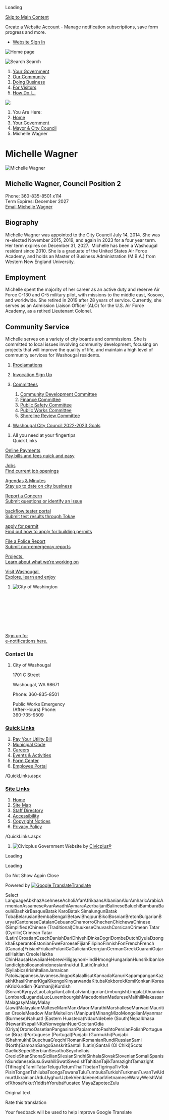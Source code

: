 Loading

[Skip to Main Content](https://www.cityofwashougal.us/394/Michelle-Wagner/)

[Create a Website Account](https://www.cityofwashougal.us/MyAccount/ProfileCreate) - Manage notification subscriptions, save form progress and more.   

- [Website Sign In](https://www.cityofwashougal.us/MyAccount)

![Home page](https://www.cityofwashougal.us/ImageRepository/Document?documentID=70)

![Search](https://www.cityofwashougal.us/ImageRepository/Document?documentID=65) Search

1. [Your Government](https://www.cityofwashougal.us/27/Your-Government)
2. [Our Community](https://www.cityofwashougal.us/31/Our-Community)
3. [Doing Business](https://www.cityofwashougal.us/35/Doing-Business)
4. [For Visitors](https://www.cityofwashougal.us/101/For-Visitors)
5. [How Do I...](https://www.cityofwashougal.us/9/How-Do-I)

<!--THE END-->

![](https://www.cityofwashougal.us/ImageRepository/Document?documentID=67)

1. You Are Here:
2. [Home](https://www.cityofwashougal.us)
3. [Your Government](https://www.cityofwashougal.us/27/Your-Government)
4. [Mayor &amp; City Council](https://www.cityofwashougal.us/382/Mayor-City-Council)
5. Michelle Wagner

# Michelle Wagner

![Michelle Wagner](https://www.cityofwashougal.us/ImageRepository/Document?documentID=887 "Michelle Wagner")

## Michelle Wagner, Council Position 2

Phone: 360-835-8501 x114  
Term Expires: December 2027  
[Email Michelle Wagner](mailto:Michelle.Wagner@cityofwashougal.us)

## Biography

Michelle Wagner was appointed to the City Council July 14, 2014. She was re-elected November 2015, 2019, and again in 2023 for a four year term. Her term expires on December 31, 2027.  Michelle has been a Washougal resident since 2010. She is a graduate of the United States Air Force Academy, and holds an Master of Business Administration (M.B.A.) from Western New England University.

## Employment

Michelle spent the majority of her career as an active duty and reserve Air Force C-130 and C-5 military pilot, with missions to the middle east, Kosovo, and worldwide. She retired in 2019 after 28 years of service. Currently, she serves as an Admission Liaison Officer (ALO) for the U.S. Air Force Academy, as a retired Lieutenant Colonel.

## Community Service

Michelle serves on a variety of city boards and commissions. She is committed to local issues involving community development, focusing on projects that will improve the quality of life, and maintain a high level of community services for Washougal residents.

1. [Proclamations](https://www.cityofwashougal.us/Archive.aspx?AMID=50)
2. [Invocation Sign Up](https://www.cityofwashougal.us/731/Invocation-Sign-Up)
3. [Committees](https://www.cityofwashougal.us/734/Committees)
   
   1. [Community Development Committee](https://www.cityofwashougal.us/372/Community-Development-Committee)
   2. [Finance Committee](https://www.cityofwashougal.us/373/Finance-Committee)
   3. [Public Safety Committee](https://www.cityofwashougal.us/377/Public-Safety-Committee)
   4. [Public Works Committee](https://www.cityofwashougal.us/378/Public-Works-Committee)
   5. [Shoreline Review Committee](https://www.cityofwashougal.us/380/Shoreline-Review-Committee)
4. [Washougal City Council 2022-2023 Goals](https://www.cityofwashougal.us/760/Washougal-City-Council-2022-2023-Goals)

<!--THE END-->

1. All you need at your fingertips  
   Quick Links

[Online Payments  
Pay bills and fees quick and easy](https://www.municipalonlinepayments.com/washougalwa)

[Jobs  
Find current job openings](https://www.governmentjobs.com/careers/washougal)

[Agendas &amp; Minutes  
Stay up to date on city business](https://www.cityofwashougal.us/129/2239/Agendas-Minutes)

[Report a Concern  
Submit questions or identify an issue](https://www.cityofwashougal.us/170/Report-a-Concern)

[backflow tester portal  
Submit test results through Tokay](https://washougal.tokaytest.com)

[apply for permit  
Find out how to apply for building permits](https://www.cityofwashougal.us/235/Building-Application-Information)

[File a Police Report  
Submit non-emergency reports](https://www.cityofwashougal.us/246/Report-a-Crime-or-Incident)

[Projects   
Learn about what we’re working on](https://arcg.is/1fyXKa)

[Visit Washougal   
Explore, learn and enjoy](https://www.visitwashougal.com)

1. ![City of Washington](https://www.cityofwashougal.us/ImageRepository/Document?documentID=101 "City of Washington")

 

 

 

 

[Sign up for  
e-notifications here.](https://www.cityofwashougal.us/list.aspx)

### Contact Us

1. City of Washougal
   
   1701 C Street
   
   Washougal, WA 98671
   
   Phone: 360-835-8501
   
   Public Works Emergency  
   (After-Hours) Phone:   
   360-735-9509

### [Quick Links](https://www.cityofwashougal.us/QuickLinks.aspx?CID=16)

1. [Pay Your Utility Bill](https://www.municipalonlinepayments.com/washougalwa)
2. [Municipal Code](https://www.codepublishing.com/WA/Washougal)
3. [Careers](https://www.governmentjobs.com/careers/washougal)
4. [Events &amp; Activities](https://www.cityofwashougal.us/423/Events-Activities)
5. [Form Center](https://wa-washougal.civicplus.com/FormCenter)
6. [Employee Portal](https://www.cityofwashougal.us/358/Employee-Portal)

/QuickLinks.aspx

### [Site Links](https://www.cityofwashougal.us/QuickLinks.aspx?CID=15)

1. [Home](https://www.cityofwashougal.us)
2. [Site Map](https://www.cityofwashougal.us/sitemap)
3. [Staff Directory](https://www.cityofwashougal.us/Directory.aspx)
4. [Accessibility](https://www.cityofwashougal.us/accessibility)
5. [Copyright Notices](https://www.cityofwashougal.us/site/copyright)
6. [Privacy Policy](https://www.cityofwashougal.us/privacy)

/QuickLinks.aspx

1. ![Civicplus](https://www.cityofwashougal.us/ImageRepository/Document?documentID=57 "Civicplus") Government Website by [Civicplus®](https://civicplus.com/referral)

<!--THE END-->

<!--THE END-->

<!--THE END-->

Loading

Loading

Do Not Show Again Close

Powered by [![Google Translate](https://www.gstatic.com/images/branding/googlelogo/1x/googlelogo_color_42x16dp.png)Translate](https://translate.google.com)

Select LanguageAbkhazAcehneseAcholiAfarAfrikaansAlbanianAlurAmharicArabicArmenianAssameseAvarAwadhiAymaraAzerbaijaniBalineseBaluchiBambaraBaouléBashkirBasqueBatak KaroBatak SimalungunBatak TobaBelarusianBembaBengaliBetawiBhojpuriBikolBosnianBretonBulgarianBuryatCantoneseCatalanCebuanoChamorroChechenChichewaChinese (Simplified)Chinese (Traditional)ChuukeseChuvashCorsicanCrimean Tatar (Cyrillic)Crimean Tatar (Latin)CroatianCzechDanishDariDhivehiDinkaDogriDombeDutchDyulaDzongkhaEsperantoEstonianEweFaroeseFijianFilipinoFinnishFonFrenchFrench (Canada)FrisianFriulianFulaniGaGalicianGeorgianGermanGreekGuaraniGujaratiHaitian CreoleHakha ChinHausaHawaiianHebrewHiligaynonHindiHmongHungarianHunsrikIbanIcelandicIgboIlocanoIndonesianInuktut (Latin)Inuktut (Syllabics)IrishItalianJamaican PatoisJapaneseJavaneseJingpoKalaallisutKannadaKanuriKapampanganKazakhKhasiKhmerKigaKikongoKinyarwandaKitubaKokborokKomiKonkaniKoreanKrioKurdish (Kurmanji)Kurdish (Sorani)KyrgyzLaoLatgalianLatinLatvianLigurianLimburgishLingalaLithuanianLombardLugandaLuoLuxembourgishMacedonianMadureseMaithiliMakassarMalagasyMalayMalay (Jawi)MalayalamMalteseMamManxMaoriMarathiMarshalleseMarwadiMauritian CreoleMeadow MariMeiteilon (Manipuri)MinangMizoMongolianMyanmar (Burmese)Nahuatl (Eastern Huasteca)NdauNdebele (South)Nepalbhasa (Newari)NepaliNKoNorwegianNuerOccitanOdia (Oriya)OromoOssetianPangasinanPapiamentoPashtoPersianPolishPortuguese (Brazil)Portuguese (Portugal)Punjabi (Gurmukhi)Punjabi (Shahmukhi)QuechuaQʼeqchiʼRomaniRomanianRundiRussianSami (North)SamoanSangoSanskritSantali (Latin)Santali (Ol Chiki)Scots GaelicSepediSerbianSesothoSeychellois CreoleShanShonaSicilianSilesianSindhiSinhalaSlovakSlovenianSomaliSpanishSundaneseSusuSwahiliSwatiSwedishTahitianTajikTamazightTamazight (Tifinagh)TamilTatarTeluguTetumThaiTibetanTigrinyaTivTok PisinTonganTshilubaTsongaTswanaTuluTumbukaTurkishTurkmenTuvanTwiUdmurtUkrainianUrduUyghurUzbekVendaVenetianVietnameseWarayWelshWolofXhosaYakutYiddishYorubaYucatec MayaZapotecZulu

Original text

Rate this translation

Your feedback will be used to help improve Google Translate